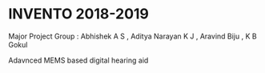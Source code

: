 # INVENTO 2018-2019
Major Project Group :
Abhishek A S ,
Aditya Narayan K J ,
Aravind Biju ,
K B Gokul

  Adavnced MEMS based digital hearing aid
